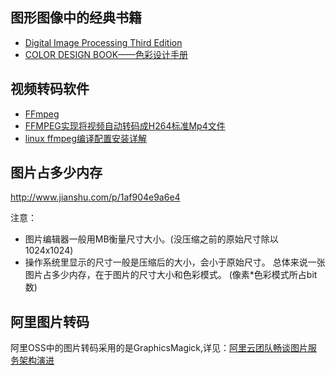 ## 图形图像中的经典书籍

+ [Digital Image Processing Third Edition](http://web.ipac.caltech.edu/staff/fmasci/home/astro_refs/Digital_Image_Processing_3rdEd_truncated.pdf)
+ [COLOR DESIGN BOOK——色彩设计手册](http://product.dangdang.com/product.aspx?product_id=20449006)

## 视频转码软件

+ [FFmpeg](https://ffmpeg.org/legal.html)
+ [FFMPEG实现将视频自动转码成H264标准Mp4文件](https://yq.aliyun.com/ziliao/149794)
+ [linux ffmpeg编译配置安装详解](https://yq.aliyun.com/ziliao/80761?spm=5176.8246799.blogcont.25.dVDSi2)

## 图片占多少内存

http://www.jianshu.com/p/1af904e9a6e4

注意：

*    图片编辑器一般用MB衡量尺寸大小。(没压缩之前的原始尺寸除以1024x1024)
*    操作系统里显示的尺寸一般是压缩后的大小，会小于原始尺寸。
总体来说一张图片占多少内存，在于图片的尺寸大小和色彩模式。 (像素*色彩模式所占bit数)

## 阿里图片转码

阿里OSS中的图片转码采用的是GraphicsMagick,详见：[阿里云团队畅谈图片服务架构演进](http://blog.csdn.net/yechaodechuntian/article/details/38041901)
